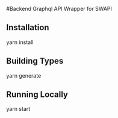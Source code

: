 #Backend Graphql API Wrapper for SWAPI
## Installation
yarn install

## Building Types
yarn generate

## Running Locally
yarn start
